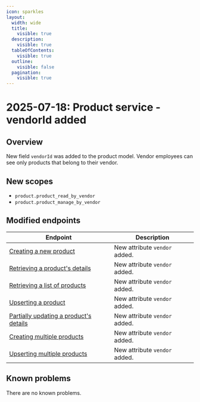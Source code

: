 ```yaml
---
icon: sparkles
layout:
  width: wide
  title:
    visible: true
  description:
    visible: true
  tableOfContents:
    visible: true
  outline:
    visible: false
  pagination:
    visible: true
---
```


# 2025-07-18: Product service - vendorId added

## Overview

New field `vendorId` was added to the product model. Vendor employees can see only products that belong to their vendor.

## New scopes
- `product.product_read_by_vendor`
- `product.product_manage_by_vendor`

## Modified endpoints

| Endpoint                                                                                                                                                                                                                  | Description                   |
|---------------------------------------------------------------------------------------------------------------------------------------------------------------------------------------------------------------------------|-------------------------------|
| [Creating a new product](https://developer.emporix.io/api-references/api-guides/products-labels-and-brands/product-service/api-reference/products)                                                         | New attribute `vendor` added. |
| [Retrieving a product's details](https://developer.emporix.io/api-references/api-guides/products-labels-and-brands/product-service/api-reference/products#get-product-tenant-products-productid)           | New attribute `vendor` added. |
| [Retrieving a list of products](https://developer.emporix.io/api-references/api-guides/products-labels-and-brands/product-service/api-reference/products#get-product-tenant-products)                      | New attribute `vendor` added. |
| [Upserting a product](https://developer.emporix.io/api-references/api-guides/products-labels-and-brands/product-service/api-reference/products#put-product-tenant-products-productid)                     | New attribute `vendor` added. |
| [Partially updating a product's details](https://developer.emporix.io/api-references/api-guides/products-labels-and-brands/product-service/api-reference/products#patch-product-tenant-products-productid) | New attribute `vendor` added. |
| [Creating multiple products](https://developer.emporix.io/api-references/api-guides/products-labels-and-brands/product-service/api-reference/products#post-product-tenant-products-bulk)                   | New attribute `vendor` added. |
| [Upserting multiple products](https://developer.emporix.io/api-references/api-guides/products-labels-and-brands/product-service/api-reference/products#put-product-tenant-products-bulk)                   | New attribute `vendor` added. |

## Known problems

There are no known problems.
